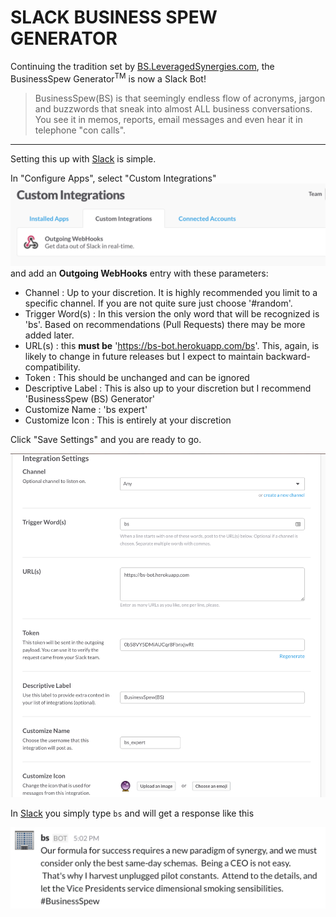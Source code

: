 SLACK BUSINESS SPEW GENERATOR
=============================

Continuing the tradition set by [BS.LeveragedSynergies.com](http://bs.leveragedsynergies.com), the BusinessSpew Generator<sup>TM</sup> is now a Slack Bot!

>BusinessSpew(BS) is that seemingly endless flow of acronyms, jargon and buzzwords that sneak into almost ALL business conversations. You see it in memos, reports, email messages and even hear it in telephone "con calls".

---

Setting this up with [Slack](https://slack.com/) is simple.

In "Configure Apps", select "Custom Integrations" ![Custom Integrations](custom_integrations.png?raw=true) and add an **Outgoing WebHooks** entry with these parameters:

  - Channel : Up to your discretion.  It is highly recommended you limit to a specific channel.  If you are not quite sure just choose '#random'.
  - Trigger Word(s) : In this version the only word that will be recognized is 'bs'.  Based on recommendations (Pull Requests) there may be more added later.
  - URL(s) : this **must be** 'https://bs-bot.herokuapp.com/bs'.  This, again, is likely to change in future releases but I expect to maintain backward-compatibility.
  - Token : This should be unchanged and can be ignored
  - Descriptive Label : This is also up to your discretion but I recommend 'BusinessSpew (BS) Generator'
  - Customize Name : 'bs expert'
  - Customize Icon : This is entirely at your discretion

Click "Save Settings" and you are ready to go.

![Integration Settings](integration_settings.png?raw=true)


In [Slack](https://slack.com/) you simply type `bs` and will get a response like this

![Business Spew](bs_response.png?raw=true)


